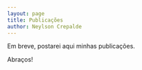 ```yaml
---
layout: page
title: Publicações
author: Neylson Crepalde
---
```


Em breve, postarei aqui minhas publicações.

Abraços!
